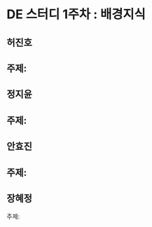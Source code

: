 # DE 스터디 1주차 : 배경지식

## **허진호**
주제: 
--------------
## **정지윤**
주제:
--------------
## **안효진**
주제:
--------------
## **장혜정**
주제:

